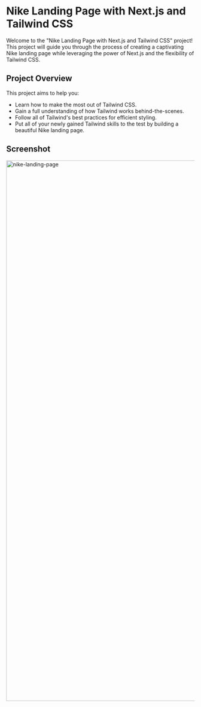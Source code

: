 # Nike Landing Page with Next.js and Tailwind CSS

Welcome to the "Nike Landing Page with Next.js and Tailwind CSS" project! This project will guide you through the process of creating a captivating Nike landing page while leveraging the power of Next.js and the flexibility of Tailwind CSS.

## Project Overview

This project aims to help you:

- Learn how to make the most out of Tailwind CSS.
- Gain a full understanding of how Tailwind works behind-the-scenes.
- Follow all of Tailwind's best practices for efficient styling.
- Put all of your newly gained Tailwind skills to the test by building a beautiful Nike landing page.

## Screenshot

<img width="1440" alt="nike-landing-page" src="https://github.com/prakash-s-2210/ecommerce/assets/94909544/85e483bd-dbac-41c7-9998-c3b17191170a">
